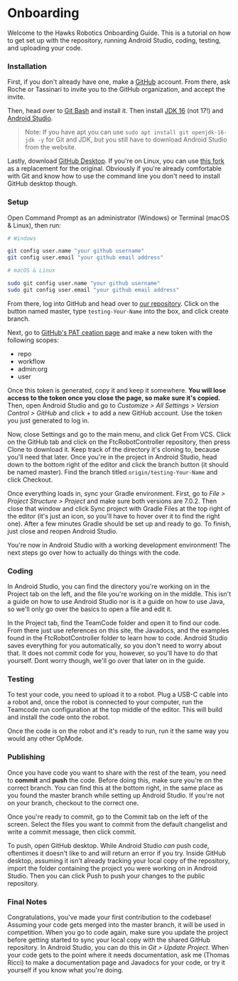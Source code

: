 # Onboarding
Welcome to the Hawks Robotics Onboarding Guide. This is a tutorial on how to get set up with the repository, running Android Studio, coding, testing, and uploading your code.

### Installation
First, if you don't already have one, make a [GitHub](https://github.com) account. From there, ask Roche or Tassinari to invite you to the GitHub organization, and accept the invite.

Then, head over to [Git Bash](https://git-scm.com/downloads) and install it. Then install [JDK 16](https://www.oracle.com/java/technologies/downloads/) (not 17!) and [Android Studio](https://developer.android.com/studio).

> Note:
> If you have apt you can use `sudo apt install git openjdk-16-jdk -y` for Git and JDK, but you still have to download Android Studio from the website.

Lastly, download [GitHub Desktop](https://desktop.github.com). If you're on Linux, you can use [this fork](https://github.com/shiftkey/desktop/releases) as a replacement for the original. Obviously if you're already comfortable with Git and know how to use the command line you don't need to install GitHub desktop though.

### Setup
Open Command Prompt as an administrator (Windows) or Terminal (macOS & Linux), then run:
```bash
# Windows

git config user.name "your github username"
git config user.email "your github email address"

# macOS & Linux

sudo git config user.name "your github username"
sudo git config user.email "your github email address"
```
From there, log into GitHub and head over to [our repository](https://github.com/xaverianteamrobotics/ftcrobotcontroller). Click on the button named master, type `testing-Your-Name` into the box, and click create branch.

Next, go to [GitHub's PAT ceation page](https://github.com/settings/tokens/new) and make a new token with the following scopes:
* repo
* workflow
* admin:org
* user

Once this token is generated, copy it and keep it somewhere. **You will lose access to the token once you close the page, so make sure it's copied.** Then, open Android Studio and go to *Customize > All Settings > Version Control > GitHub* and click + to add a new GitHub account. Use the token you just generated to log in.

Now, close Settings and go to the main menu, and click Get From VCS. Click on the GitHub tab and click on the FtcRobotController repository, then press Clone to download it. Keep track of the directory it's cloning to, because you'll need that later. Once you're in the project in Android Studio, head down to the bottom right of the editor and click the branch button (it should be named master). Find the branch titled `origin/testing-Your-Name` and click Checkout.

Once everything loads in, sync your Gradle environment. First, go to *File > Project Structure > Project* and make sure both versions are 7.0.2. Then close that window and click Sync project with Gradle Files at the top right of the editor (it's just an icon, so you'll have to hover over it to find the right one). After a few minutes Gradle should be set up and ready to go. To finish, just close and reopen Android Studio.

You're now in Android Studio with a working development environment! The next steps go over how to actually do things with the code.

### Coding
In Android Studio, you can find the directory you're working on in the Project tab on the left, and the file you're working on in the middle. This isn't a guide on how to use Android Studio nor is it a guide on how to use Java, so we'll only go over the basics to open a file and edit it. 

In the Project tab, find the TeamCode folder and open it to find our code. From there just use references on this site, the Javadocs, and the examples found in the FtcRobotController folder to learn how to code. Android Studio saves everything for you automatically, so you don't need to worry about that. It does not commit code for you, however, so you'll have to do that yourself. Dont worry though, we'll go over that later on in the guide.

### Testing
To test your code, you need to upload it to a robot. Plug a USB-C cable into a robot and, once the robot is connected to your computer, run the Teamcode run configuration at the top middle of the editor. This will build and install the code onto the robot. 

Once the code is on the robot and it's ready to run, run it the same way you would any other OpMode.

### Publishing
Once you have code you want to share with the rest of the team, you need to **commit** and **push** the code. Before doing this, make sure you're on the correct branch. You can find this at the bottom right, in the same place as you found the master branch while setting up Android Studio. If you're not on your branch, checkout to the correct one.

Once you're ready to commit, go to the Commit tab on the left of the screen. Select the files you want to commit from the default changelist and write a commit message, then click commit.

To push, open GitHub desktop. While Android Studio *can* push code, oftentimes it doesn't like to and will return an error if you try. Inside GitHub desktop, assuming it isn't already tracking your local copy of the repository, import the folder containing the project you were working on in Android Studio. Then you can click Push to push your changes to the public repository.

### Final Notes
Congratulations, you've made your first contribution to the codebase! Assuming your code gets merged into the master branch, it will be used in competition. When you go to code again, make sure you update the project before getting started to sync your local copy with the shared GitHub repository. In Android Studio, you can do this in *Git > Update Project*. When your code gets to the point where it needs documentation, ask me (Thomas Ricci) to make a documentation page and Javadocs for your code, or try it yourself if you know what you're doing.